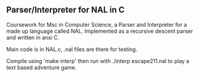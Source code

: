 ## Parser/Interpreter for NAL in C
Coursework for Msc in Computer Science, a Parser and Interpreter for a made up language called NAL. Implemented as a recursive descent parser and written in ansi C.

Main code is in NAL.c, .nal files are there for testing.

Compile using 'make interp' then run with ./interp escape211.nal to play a text based adventure game.
